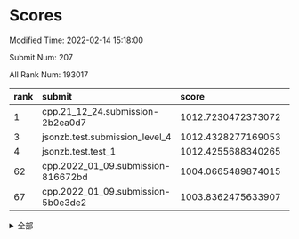 # Scores

Modified Time: 2022-02-14 15:18:00

Submit Num: 207

All Rank Num: 193017

| rank |               submit               |       score        |       sigma        | pk_num |
| :--- | :--------------------------------- | :----------------- | :----------------- | :----- |
| 1    | cpp.21_12_24.submission-2b2ea0d7   | 1012.7230472373072 | 0.800415318328064  | 3730   |
| 3    | jsonzb.test.submission_level_4     | 1012.4328277169053 | 0.8207053817571983 | 3727   |
| 4    | jsonzb.test.test_1                 | 1012.4255688340265 | 0.811294117231697  | 3729   |
| 62   | cpp.2022_01_09.submission-816672bd | 1004.0665489874015 | 0.7035473836141033 | 3732   |
| 67   | cpp.2022_01_09.submission-5b0e3de2 | 1003.8362475633907 | 0.721488061894253  | 3733   |


<details>
<summary>全部</summary>

| rank |                 submit                 |       score        |       sigma        | pk_num |
| :--- | :------------------------------------- | :----------------- | :----------------- | :----- |
| 1    | cpp.21_12_24.submission-2b2ea0d7       | 1012.7230472373072 | 0.800415318328064  | 3730   |
| 2    | gobigger.level_3.submission_level_3_38 | 1012.7096132212814 | 0.7976317658770491 | 3731   |
| 3    | jsonzb.test.submission_level_4         | 1012.4328277169053 | 0.8207053817571983 | 3727   |
| 4    | jsonzb.test.test_1                     | 1012.4255688340265 | 0.811294117231697  | 3729   |
| 5    | gobigger.level_3.submission_level_3_27 | 1012.1076301706798 | 0.7693157739574885 | 3732   |
| 6    | gobigger.level_3.submission_level_3_10 | 1011.7882310737392 | 0.8198676078357356 | 3729   |
| 7    | gobigger.level_3.submission_level_3_41 | 1011.3151667387674 | 0.7611961064377878 | 3729   |
| 8    | gobigger.level_3.submission_level_3_4  | 1011.3054860551142 | 0.7571386692741467 | 3730   |
| 9    | gobigger.level_3.submission_level_3_36 | 1011.2276828336304 | 0.7845040829821461 | 3731   |
| 10   | gobigger.level_3.submission_level_3_30 | 1011.0344598146013 | 0.767334890422111  | 3730   |
| 11   | gobigger.level_3.submission_level_3_11 | 1010.9017582456693 | 0.7688621523928653 | 3738   |
| 12   | gobigger.level_3.submission_level_3_23 | 1010.8624589985119 | 0.7712400700764563 | 3729   |
| 13   | gobigger.level_3.submission_level_3_13 | 1010.821308764504  | 0.7735458807370763 | 3730   |
| 14   | gobigger.level_3.submission_level_3_24 | 1010.7058572815723 | 0.7663912830369193 | 3727   |
| 15   | gobigger.level_3.submission_level_3_29 | 1010.705509677818  | 0.7806678576562842 | 3734   |
| 16   | gobigger.level_3.submission_level_3_40 | 1010.6967978162826 | 0.7623974442071845 | 3727   |
| 17   | gobigger.level_3.submission_level_3_25 | 1010.6718235559777 | 0.7429889784845387 | 3736   |
| 18   | gobigger.level_3.submission_level_3_42 | 1010.6105609167508 | 0.7466556556466413 | 3731   |
| 19   | gobigger.level_3.submission_level_3_16 | 1010.4420637185096 | 0.7756160958623037 | 3725   |
| 20   | gobigger.level_3.submission_level_3_14 | 1010.2773697928889 | 0.7513047852136978 | 3733   |
| 21   | gobigger.level_3.submission_level_3_7  | 1010.2457214750086 | 0.7781228870975254 | 3725   |
| 22   | gobigger.level_3.submission_level_3_37 | 1009.9834117457556 | 0.7635976902089695 | 3734   |
| 23   | gobigger.level_3.submission_level_3_15 | 1009.9767014952046 | 0.7676514184035952 | 3734   |
| 24   | gobigger.level_3.submission_level_3_8  | 1009.8720315519905 | 0.7478879788649097 | 3730   |
| 25   | gobigger.level_3.submission_level_3_6  | 1009.8019486998759 | 0.771836617497703  | 3732   |
| 26   | gobigger.level_3.submission_level_3_33 | 1009.7520318234115 | 0.7612830625174034 | 3733   |
| 27   | gobigger.level_3.submission_level_3_3  | 1009.724476811748  | 0.7525170445008476 | 3726   |
| 28   | gobigger.level_3.submission_level_3_2  | 1009.7006989011031 | 0.7629206498549366 | 3727   |
| 29   | gobigger.level_3.submission_level_3_34 | 1009.6803281776492 | 0.7528098047565728 | 3723   |
| 30   | gobigger.level_3.submission_level_3_49 | 1009.6455931928039 | 0.745710276865834  | 3730   |
| 31   | gobigger.level_3.submission_level_3_39 | 1009.645131435159  | 0.7552067512157093 | 3730   |
| 32   | gobigger.level_3.submission_level_3_44 | 1009.6290147695431 | 0.7271922602164055 | 3734   |
| 33   | gobigger.level_3.submission_level_3_22 | 1009.5748723169485 | 0.7430957326139218 | 3730   |
| 34   | gobigger.level_3.submission_level_3_45 | 1009.5367257642885 | 0.740826031673814  | 3729   |
| 35   | gobigger.level_3.submission_level_3_0  | 1009.4924938038677 | 0.7466376755189016 | 3733   |
| 36   | gobigger.level_3.submission_level_3_20 | 1009.4893281362014 | 0.7753535161505295 | 3723   |
| 37   | gobigger.level_3.submission_level_3_48 | 1009.4846029811068 | 0.7538054315467817 | 3729   |
| 38   | gobigger.level_3.submission_level_3_28 | 1009.4561929271888 | 0.7732002818439317 | 3735   |
| 39   | gobigger.level_3.submission_level_3_26 | 1009.4560470914656 | 0.7715315216207792 | 3734   |
| 40   | gobigger.level_3.submission_level_3_19 | 1009.4449972220166 | 0.7721140767088491 | 3726   |
| 41   | gobigger.level_3.submission_level_3_18 | 1009.362535533946  | 0.7413335369518514 | 3730   |
| 42   | gobigger.level_3.submission_level_3_47 | 1009.2980957275146 | 0.7550923333704531 | 3731   |
| 43   | gobigger.level_3.submission_level_3_21 | 1009.1444971428673 | 0.7641756084804906 | 3737   |
| 44   | gobigger.level_3.submission_level_3_31 | 1009.0713053445991 | 0.7725041693089231 | 3732   |
| 45   | gobigger.level_3.submission_level_3_1  | 1009.0006686763475 | 0.7424054339729494 | 3728   |
| 46   | gobigger.level_3.submission_level_3_12 | 1008.9170707282954 | 0.7560385119854335 | 3730   |
| 47   | gobigger.level_3.submission_level_3_5  | 1008.8000352668786 | 0.7662690144358039 | 3729   |
| 48   | gobigger.level_3.submission_level_3_43 | 1008.7912666878041 | 0.7363427766675502 | 3728   |
| 49   | gobigger.level_3.submission_level_3_35 | 1008.6543202088212 | 0.7462273568490347 | 3732   |
| 50   | gobigger.level_3.submission_level_3_32 | 1008.4076523277545 | 0.7348161704502181 | 3729   |
| 51   | gobigger.level_3.submission_level_3_9  | 1008.3648643473236 | 0.7432608971006673 | 3729   |
| 52   | gobigger.level_3.submission_level_3_17 | 1008.3504846698488 | 0.7494740172805721 | 3731   |
| 53   | gobigger.level_3.submission_level_3_46 | 1008.021009635422  | 0.7341838993242193 | 3730   |
| 54   | gobigger.level_1.submission_level_1_23 | 1004.9301193919362 | 0.7283730171317591 | 3731   |
| 55   | gobigger.level_1.submission_level_1_49 | 1004.7579838625228 | 0.7332624871475659 | 3726   |
| 56   | gobigger.level_1.submission_level_1_29 | 1004.7506574850972 | 0.7229049079383647 | 3732   |
| 57   | gobigger.level_1.submission_level_1_19 | 1004.6198438907127 | 0.7115080535218279 | 3732   |
| 58   | gobigger.level_1.submission_level_1_48 | 1004.5059547734309 | 0.7276212470317418 | 3738   |
| 59   | gobigger.level_1.submission_level_1_2  | 1004.4836087384733 | 0.721354653767966  | 3724   |
| 60   | gobigger.level_1.submission_level_1_22 | 1004.4327694613088 | 0.7150414157757434 | 3728   |
| 61   | gobigger.level_1.submission_level_1_34 | 1004.3683455139636 | 0.7150905966030927 | 3730   |
| 62   | cpp.2022_01_09.submission-816672bd     | 1004.0665489874015 | 0.7035473836141033 | 3732   |
| 63   | gobigger.level_1.submission_level_1_27 | 1004.0306538683443 | 0.7180660377369233 | 3726   |
| 64   | gobigger.level_1.submission_level_1_33 | 1004.0215531921363 | 0.7304816976439731 | 3728   |
| 65   | gobigger.level_1.submission_level_1_30 | 1003.9567424840728 | 0.7151472780646837 | 3727   |
| 66   | gobigger.level_1.submission_level_1_6  | 1003.9533284502734 | 0.7205321954459891 | 3730   |
| 67   | cpp.2022_01_09.submission-5b0e3de2     | 1003.8362475633907 | 0.721488061894253  | 3733   |
| 68   | gobigger.level_1.submission_level_1_3  | 1003.791474826629  | 0.7340458025924745 | 3732   |
| 69   | gobigger.level_1.submission_level_1_17 | 1003.7590438893591 | 0.7216900384793247 | 3732   |
| 70   | gobigger.level_1.submission_level_1_16 | 1003.6743602523381 | 0.7206886951126327 | 3733   |
| 71   | gobigger.level_1.submission_level_1_43 | 1003.6226048065945 | 0.7089462013958953 | 3727   |
| 72   | gobigger.level_1.submission_level_1_13 | 1003.5904984654045 | 0.7095310995501136 | 3728   |
| 73   | gobigger.level_1.submission_level_1_15 | 1003.5307638618666 | 0.7184369060230764 | 3725   |
| 74   | gobigger.level_1.submission_level_1_24 | 1003.5011408299098 | 0.7143641332929457 | 3733   |
| 75   | gobigger.level_1.submission_level_1_36 | 1003.4855603024599 | 0.7174383928307477 | 3732   |
| 76   | gobigger.level_1.submission_level_1_18 | 1003.4669659159089 | 0.7134200448049398 | 3732   |
| 77   | gobigger.level_1.submission_level_1_42 | 1003.4584421779543 | 0.7266735247147121 | 3726   |
| 78   | gobigger.level_1.submission_level_1_14 | 1003.437189252636  | 0.7151314657792562 | 3729   |
| 79   | gobigger.level_1.submission_level_1_8  | 1003.3174564048396 | 0.7152380321968224 | 3733   |
| 80   | gobigger.level_1.submission_level_1_7  | 1003.3075238080479 | 0.7134503195824502 | 3730   |
| 81   | gobigger.level_1.submission_level_1_41 | 1003.2546355636213 | 0.7282591603407578 | 3735   |
| 82   | gobigger.level_1.submission_level_1_12 | 1003.2537250580841 | 0.7124816586094946 | 3729   |
| 83   | gobigger.level_1.submission_level_1_0  | 1003.2171113971269 | 0.7133078312823933 | 3727   |
| 84   | gobigger.level_1.submission_level_1_44 | 1003.1914206281231 | 0.7202618124015872 | 3731   |
| 85   | gobigger.level_1.submission_level_1_20 | 1003.1909739055409 | 0.720913189713929  | 3731   |
| 86   | gobigger.level_1.submission_level_1_11 | 1003.1697313430074 | 0.7144261000913932 | 3722   |
| 87   | gobigger.level_1.submission_level_1_26 | 1003.1027889402178 | 0.7245893431004187 | 3732   |
| 88   | gobigger.level_1.submission_level_1_21 | 1003.0561857868493 | 0.7082591117040782 | 3724   |
| 89   | gobigger.level_1.submission_level_1_32 | 1002.9818612789417 | 0.7135321294949059 | 3725   |
| 90   | gobigger.level_1.submission_level_1_47 | 1002.8983850383524 | 0.7150944512499403 | 3728   |
| 91   | gobigger.level_1.submission_level_1_35 | 1002.8935219757209 | 0.7109541170833829 | 3730   |
| 92   | gobigger.level_1.submission_level_1_1  | 1002.8713210156827 | 0.7148326465697049 | 3730   |
| 93   | gobigger.level_1.submission_level_1_39 | 1002.7852338483891 | 0.7057929217585174 | 3728   |
| 94   | gobigger.level_1.submission_level_1_46 | 1002.7498144784569 | 0.7085337591508948 | 3729   |
| 95   | gobigger.level_1.submission_level_1_25 | 1002.675974710185  | 0.7048449784091759 | 3722   |
| 96   | gobigger.level_1.submission_level_1_10 | 1002.6690002179598 | 0.7097626357445207 | 3730   |
| 97   | gobigger.level_1.submission_level_1_45 | 1002.5255388324089 | 0.7081817185371094 | 3725   |
| 98   | gobigger.level_1.submission_level_1_4  | 1002.4089199850788 | 0.7083973258181205 | 3729   |
| 99   | gobigger.level_1.submission_level_1_31 | 1002.3738898404816 | 0.7139088893806448 | 3732   |
| 100  | gobigger.level_1.submission_level_1_5  | 1002.1942040375053 | 0.711615580138269  | 3731   |
| 101  | gobigger.level_1.submission_level_1_38 | 1002.1337900974446 | 0.721513645991641  | 3729   |
| 102  | gobigger.level_1.submission_level_1_9  | 1001.8309689908542 | 0.7169360691674069 | 3729   |
| 103  | gobigger.level_1.submission_level_1_40 | 1001.8021472526614 | 0.7206007666479955 | 3729   |
| 104  | gobigger.level_1.submission_level_1_28 | 1001.7426470078082 | 0.7166780900421335 | 3732   |
| 105  | gobigger.level_1.submission_level_1_37 | 1001.7148129948641 | 0.7231551726439477 | 3729   |
| 106  | gobigger.random.submission_random_31   | 997.6876655117014  | 0.7098091640583996 | 3733   |
| 107  | gobigger.random.submission_random_37   | 997.5094986493843  | 0.7150372502553349 | 3731   |
| 108  | gobigger.random.submission_random_40   | 997.198135252887   | 0.7129846207877436 | 3730   |
| 109  | gobigger.random.submission_random_8    | 997.0461823731561  | 0.7071160448471747 | 3732   |
| 110  | gobigger.random.submission_random_6    | 996.9462119736406  | 0.6993845810366793 | 3729   |
| 111  | gobigger.random.submission_random_25   | 996.8714536012491  | 0.6987872824714411 | 3732   |
| 112  | gobigger.random.submission_random_0    | 996.8010119236444  | 0.7118560820988069 | 3727   |
| 113  | gobigger.random.submission_random_47   | 996.656542226182   | 0.7103728970708341 | 3732   |
| 114  | gobigger.random.submission_random_17   | 996.5333167300327  | 0.6992077379239362 | 3734   |
| 115  | gobigger.random.submission_random_2    | 996.5308403696483  | 0.7163298802912996 | 3732   |
| 116  | gobigger.random.submission_random_28   | 996.4154949276207  | 0.7170002501311955 | 3732   |
| 117  | gobigger.random.submission_random_23   | 996.3833020671152  | 0.711036927316723  | 3733   |
| 118  | gobigger.random.submission_random_19   | 996.3645438686693  | 0.70809913687399   | 3733   |
| 119  | gobigger.random.submission_random_46   | 996.3640696770632  | 0.697165980750247  | 3730   |
| 120  | gobigger.random.submission_random_48   | 996.3228586117089  | 0.7244680985765176 | 3731   |
| 121  | gobigger.random.submission_random_43   | 996.2428621957828  | 0.7104291743371951 | 3730   |
| 122  | gobigger.random.submission_random_7    | 996.1792988738615  | 0.713821136486403  | 3734   |
| 123  | gobigger.random.submission_random_14   | 996.1657310676907  | 0.7006072372034493 | 3728   |
| 124  | gobigger.random.submission_random_21   | 996.114195472267   | 0.7095975390284074 | 3727   |
| 125  | gobigger.random.submission_random_27   | 996.1024594115758  | 0.7225439029225367 | 3731   |
| 126  | gobigger.random.submission_random_49   | 996.0957927493984  | 0.7110753401177344 | 3731   |
| 127  | gobigger.random.submission_random_18   | 996.0532636779388  | 0.7080022400158337 | 3729   |
| 128  | gobigger.random.submission_random_44   | 996.0457560617189  | 0.7025333963202128 | 3727   |
| 129  | gobigger.random.submission_random_24   | 996.0406724021759  | 0.7159801789889105 | 3732   |
| 130  | gobigger.random.submission_random_12   | 996.0375284422821  | 0.7094779381169408 | 3735   |
| 131  | gobigger.random.submission_random_26   | 995.9661485899392  | 0.7092643841649692 | 3729   |
| 132  | gobigger.random.submission_random_38   | 995.907848135812   | 0.7140960868568512 | 3728   |
| 133  | gobigger.random.submission_random_9    | 995.9075384403238  | 0.7149222420707821 | 3730   |
| 134  | gobigger.random.submission_random_4    | 995.8457607632545  | 0.7064395956479899 | 3731   |
| 135  | gobigger.random.submission_random_1    | 995.8363902552525  | 0.7042862664848663 | 3731   |
| 136  | gobigger.random.submission_random_41   | 995.8125180360248  | 0.6994156395244723 | 3732   |
| 137  | gobigger.random.submission_random_33   | 995.7954407717372  | 0.716528900213388  | 3732   |
| 138  | gobigger.random.submission_random_20   | 995.7178658861775  | 0.7088009375634552 | 3727   |
| 139  | gobigger.random.submission_random_42   | 995.7040203873349  | 0.7152666253331584 | 3728   |
| 140  | gobigger.random.submission_random_39   | 995.6768733714662  | 0.7175453719509904 | 3729   |
| 141  | gobigger.random.submission_random_30   | 995.6659676181201  | 0.7122322908681922 | 3732   |
| 142  | gobigger.random.submission_random_45   | 995.6546467496809  | 0.7275098148759336 | 3726   |
| 143  | gobigger.random.submission_random_35   | 995.6403598671517  | 0.7172053699479396 | 3729   |
| 144  | gobigger.random.submission_random_10   | 995.5367581467142  | 0.732906003932697  | 3725   |
| 145  | gobigger.random.submission_random_13   | 995.5298237093806  | 0.7263544819032816 | 3729   |
| 146  | gobigger.random.submission_random_32   | 995.501163369776   | 0.709147870663173  | 3730   |
| 147  | gobigger.random.submission_random_16   | 995.2617028034948  | 0.708176896093686  | 3729   |
| 148  | gobigger.random.submission_random_34   | 995.2489140150202  | 0.7156170212245508 | 3729   |
| 149  | gobigger.random.submission_random_5    | 995.2272119309521  | 0.7183086827242863 | 3725   |
| 150  | gobigger.random.submission_random_36   | 994.9756785831976  | 0.7083133067587272 | 3732   |
| 151  | gobigger.random.submission_random_15   | 994.9281134897151  | 0.7035578977516725 | 3732   |
| 152  | gobigger.random.submission_random_22   | 994.9188369205388  | 0.7255718412416501 | 3731   |
| 153  | gobigger.random.submission_random_11   | 994.7595374887179  | 0.6969742738608855 | 3721   |
| 154  | gobigger.random.submission_random_3    | 994.7452549574441  | 0.7244978477994638 | 3730   |
| 155  | gobigger.random.submission_random_29   | 994.6949418793454  | 0.7153801910640282 | 3729   |
| 156  | gobigger.level_2.submission_level_2_43 | 993.6978167459673  | 0.7317629443842457 | 3730   |
| 157  | gobigger.level_2.submission_level_2_36 | 993.4860843140323  | 0.7439834936796225 | 3727   |
| 158  | gobigger.level_2.submission_level_2_27 | 993.4402476891588  | 0.7376468645325778 | 3730   |
| 159  | gobigger.level_2.submission_level_2_1  | 993.4196479563745  | 0.734214272624994  | 3731   |
| 160  | gobigger.level_2.submission_level_2_44 | 993.3054713774944  | 0.7327823022222955 | 3732   |
| 161  | gobigger.level_2.submission_level_2_4  | 993.2555372064977  | 0.7556554900583107 | 3727   |
| 162  | gobigger.level_2.submission_level_2_26 | 993.2530451602405  | 0.7202766953339778 | 3729   |
| 163  | gobigger.level_2.submission_level_2_39 | 993.0607916867831  | 0.7299974297107246 | 3728   |
| 164  | gobigger.level_2.submission_level_2_2  | 993.0285182886493  | 0.7315395274754867 | 3731   |
| 165  | gobigger.level_2.submission_level_2_0  | 992.985372179983   | 0.7344726946001854 | 3726   |
| 166  | gobigger.level_2.submission_level_2_33 | 992.944650663126   | 0.7433905385248207 | 3730   |
| 167  | gobigger.level_2.submission_level_2_10 | 992.7900203212441  | 0.7396839574436247 | 3738   |
| 168  | gobigger.level_2.submission_level_2_49 | 992.7778663346556  | 0.7272847797924538 | 3731   |
| 169  | gobigger.level_2.submission_level_2_40 | 992.7476084954511  | 0.7419666217663234 | 3723   |
| 170  | gobigger.level_2.submission_level_2_8  | 992.7015353234199  | 0.7268643213962183 | 3727   |
| 171  | gobigger.level_2.submission_level_2_37 | 992.6508185114802  | 0.7288227514521438 | 3733   |
| 172  | gobigger.level_2.submission_level_2_42 | 992.6352094736949  | 0.735343121789078  | 3733   |
| 173  | gobigger.level_2.submission_level_2_25 | 992.6043910329171  | 0.7388236973593486 | 3731   |
| 174  | gobigger.level_2.submission_level_2_21 | 992.5501729489582  | 0.7366570302117519 | 3730   |
| 175  | gobigger.level_2.submission_level_2_46 | 992.3895279866573  | 0.7489270307093231 | 3731   |
| 176  | gobigger.level_2.submission_level_2_6  | 992.3472710638273  | 0.7494171371247779 | 3728   |
| 177  | gobigger.level_2.submission_level_2_14 | 992.3376826777381  | 0.7321764693649102 | 3723   |
| 178  | gobigger.level_2.submission_level_2_48 | 992.3078908994881  | 0.7432341389253213 | 3730   |
| 179  | gobigger.level_2.submission_level_2_16 | 992.2781984015845  | 0.7380798987234555 | 3731   |
| 180  | gobigger.level_2.submission_level_2_5  | 992.2222101568534  | 0.7548625903295757 | 3722   |
| 181  | gobigger.level_2.submission_level_2_9  | 992.1382549820689  | 0.7464757743461943 | 3728   |
| 182  | gobigger.level_2.submission_level_2_17 | 992.0947897425532  | 0.7440511524144611 | 3731   |
| 183  | gobigger.level_2.submission_level_2_31 | 992.0522910374315  | 0.7577724497218409 | 3732   |
| 184  | gobigger.level_2.submission_level_2_34 | 992.0343051998065  | 0.7500432100858754 | 3732   |
| 185  | gobigger.level_2.submission_level_2_13 | 992.0117078117684  | 0.7415656077911967 | 3724   |
| 186  | gobigger.level_2.submission_level_2_7  | 991.9808217295154  | 0.7431374784923659 | 3730   |
| 187  | gobigger.level_2.submission_level_2_29 | 991.9031171690667  | 0.7623620039139033 | 3728   |
| 188  | gobigger.level_2.submission_level_2_15 | 991.8174863301365  | 0.7645309686711643 | 3728   |
| 189  | gobigger.level_2.submission_level_2_12 | 991.7482564498075  | 0.7431369615759964 | 3730   |
| 190  | gobigger.level_2.submission_level_2_3  | 991.6079619676487  | 0.7521686791429557 | 3730   |
| 191  | gobigger.level_2.submission_level_2_23 | 991.5796462371366  | 0.7640646571531493 | 3731   |
| 192  | gobigger.level_2.submission_level_2_47 | 991.5276596730671  | 0.7386652728760906 | 3732   |
| 193  | gobigger.level_2.submission_level_2_11 | 991.4474824044294  | 0.7442253508306742 | 3726   |
| 194  | gobigger.level_2.submission_level_2_20 | 991.3740351522356  | 0.7802821066230687 | 3730   |
| 195  | gobigger.level_2.submission_level_2_41 | 991.3517159275617  | 0.742781782158318  | 3732   |
| 196  | gobigger.level_2.submission_level_2_35 | 991.246403673759   | 0.7604028425815456 | 3729   |
| 197  | gobigger.level_2.submission_level_2_24 | 991.1625194886387  | 0.7524925311199733 | 3734   |
| 198  | gobigger.level_2.submission_level_2_22 | 990.9922231755767  | 0.7364328794666455 | 3731   |
| 199  | gobigger.level_2.submission_level_2_38 | 990.7962738046265  | 0.7476235999029961 | 3728   |
| 200  | gobigger.level_2.submission_level_2_30 | 990.7357442177463  | 0.7713371905713637 | 3730   |
| 201  | gobigger.level_2.submission_level_2_32 | 990.6280033767616  | 0.760930978794864  | 3732   |
| 202  | gobigger.level_2.submission_level_2_18 | 990.6176835946605  | 0.7570659857449193 | 3737   |
| 203  | gobigger.level_2.submission_level_2_45 | 990.3709110096534  | 0.7578603280522547 | 3731   |
| 204  | gobigger.level_2.submission_level_2_28 | 990.2703272999931  | 0.7725927287007026 | 3725   |
| 205  | gobigger.level_2.submission_level_2_19 | 989.8726485935446  | 0.7674037883796408 | 3730   |
| 206  | gobigger.none.submission_none_1        | 977.1906365238866  | 1.3321998829665247 | 3731   |
| 207  | gobigger.none.submission_none_0        | 975.204840208056   | 1.6038908997707386 | 3728   |

</details>